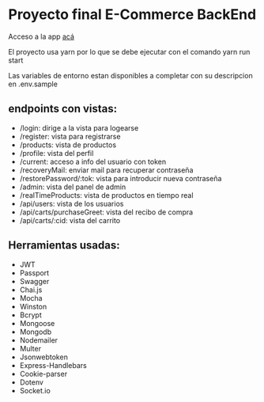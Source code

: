 # Proyecto final E-Commerce BackEnd

Acceso a la app <a href="http://35.171.60.146/products">acá</a>

El proyecto usa yarn por lo que se debe ejecutar con el comando yarn run start

Las variables de entorno estan disponibles a completar con su descripcion en .env.sample

## endpoints con vistas: 

* /login: dirige a la vista para logearse
* /register: vista para registrarse
* /products: vista de productos
* /profile: vista del perfil
* /current: acceso a info del usuario con token
* /recoveryMail: enviar mail para recuperar contraseña
* /restorePassword/:tok: vista para introducir nueva contraseña
* /admin: vista del panel de admin
* /realTimeProducts: vista de productos en tiempo real
* /api/users: vista de los usuarios
* /api/carts/purchaseGreet: vista del recibo de compra
* /api/carts/:cid: vista del carrito

## Herramientas usadas:

* JWT
* Passport
* Swagger
* Chai.js
* Mocha
* Winston
* Bcrypt
* Mongoose
* Mongodb
* Nodemailer
* Multer
* Jsonwebtoken
* Express-Handlebars
* Cookie-parser
* Dotenv
* Socket.io
